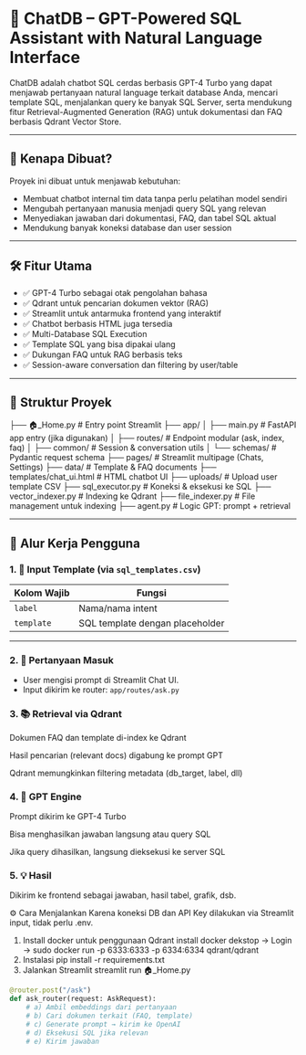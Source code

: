 # 🤖 ChatDB – GPT-Powered SQL Assistant with Natural Language Interface

ChatDB adalah chatbot SQL cerdas berbasis GPT-4 Turbo yang dapat menjawab pertanyaan natural language terkait database Anda, mencari template SQL, menjalankan query ke banyak SQL Server, serta mendukung fitur Retrieval-Augmented Generation (RAG) untuk dokumentasi dan FAQ berbasis Qdrant Vector Store.

---

## 🚀 Kenapa Dibuat?

Proyek ini dibuat untuk menjawab kebutuhan:

- Membuat chatbot internal tim data tanpa perlu pelatihan model sendiri
- Mengubah pertanyaan manusia menjadi query SQL yang relevan
- Menyediakan jawaban dari dokumentasi, FAQ, dan tabel SQL aktual
- Mendukung banyak koneksi database dan user session

---

## 🛠️ Fitur Utama

- ✅ GPT-4 Turbo sebagai otak pengolahan bahasa
- ✅ Qdrant untuk pencarian dokumen vektor (RAG)
- ✅ Streamlit untuk antarmuka frontend yang interaktif
- ✅ Chatbot berbasis HTML juga tersedia
- ✅ Multi-Database SQL Execution
- ✅ Template SQL yang bisa dipakai ulang
- ✅ Dukungan FAQ untuk RAG berbasis teks
- ✅ Session-aware conversation dan filtering by user/table

---

## 📁 Struktur Proyek

├── 🏠_Home.py # Entry point Streamlit
├── app/
│ ├── main.py # FastAPI app entry (jika digunakan)
│ ├── routes/ # Endpoint modular (ask, index, faq)
│ ├── common/ # Session & conversation utils
│ └── schemas/ # Pydantic request schema
├── pages/ # Streamlit multipage (Chats, Settings)
├── data/ # Template & FAQ documents
├── templates/chat_ui.html # HTML chatbot UI
├── uploads/ # Upload user template CSV
├── sql_executor.py # Koneksi & eksekusi ke SQL
├── vector_indexer.py # Indexing ke Qdrant
├── file_indexer.py # File management untuk indexing
├── agent.py # Logic GPT: prompt + retrieval



---

## 🔁 Alur Kerja Pengguna

### 1. 🧾 Input Template (via `sql_templates.csv`)
| Kolom Wajib | Fungsi |
|-------------|--------|
| `label`     | Nama/nama intent |
| `template`  | SQL template dengan placeholder |
---

### 2. 💬 Pertanyaan Masuk

- User mengisi prompt di Streamlit Chat UI.
- Input dikirim ke router: `app/routes/ask.py`

### 3. 📚 Retrieval via Qdrant
Dokumen FAQ dan template di-index ke Qdrant

Hasil pencarian (relevant docs) digabung ke prompt GPT

Qdrant memungkinkan filtering metadata (db_target, label, dll)

### 4. 🧠 GPT Engine
Prompt dikirim ke GPT-4 Turbo

Bisa menghasilkan jawaban langsung atau query SQL

Jika query dihasilkan, langsung dieksekusi ke server SQL

### 5. 💡 Hasil
Dikirim ke frontend sebagai jawaban, hasil tabel, grafik, dsb.


⚙️ Cara Menjalankan
Karena koneksi DB dan API Key dilakukan via Streamlit input, tidak perlu .env.

1. Install docker untuk penggunaan Qdrant
install docker dekstop -> Login -> sudo docker run -p 6333:6333 -p 6334:6334 qdrant/qdrant
2. Instalasi
pip install -r requirements.txt
3. Jalankan Streamlit
streamlit run 🏠_Home.py



```python
@router.post("/ask")
def ask_router(request: AskRequest):
    # a) Ambil embeddings dari pertanyaan
    # b) Cari dokumen terkait (FAQ, template)
    # c) Generate prompt → kirim ke OpenAI
    # d) Eksekusi SQL jika relevan
    # e) Kirim jawaban

